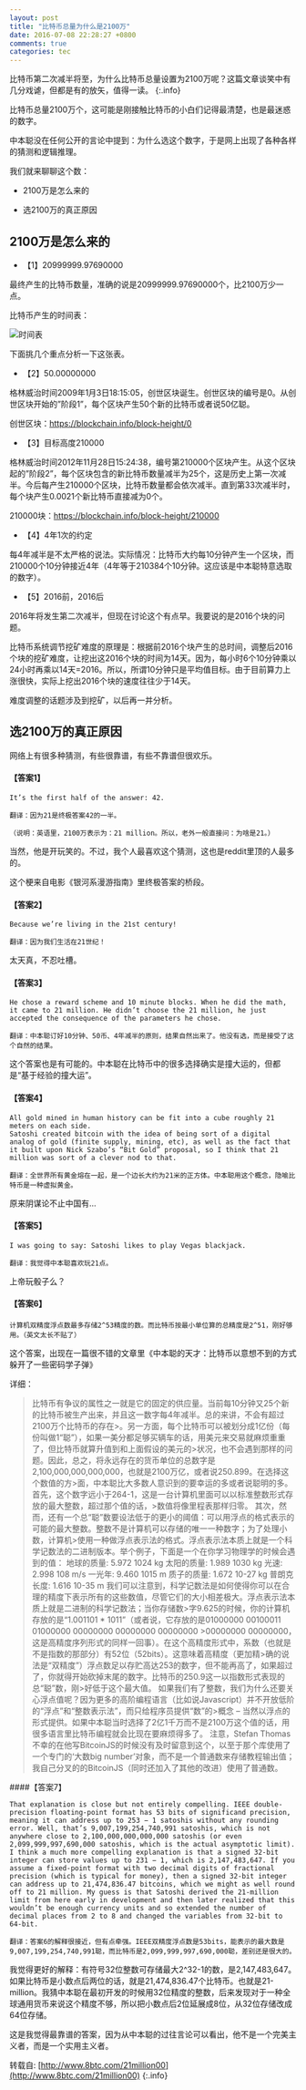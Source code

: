 ```yaml
---
layout: post
title: "比特币总量为什么是2100万"
date: 2016-07-08 22:28:27 +0800
comments: true
categories: tec
---
```


比特币第二次减半将至，为什么比特币总量设置为2100万呢？这篇文章谈笑中有几分戏谑，但都是有的放矢，值得一读。
{:.info}

比特币总量2100万个，这可能是刚接触比特币的小白们记得最清楚，也是最迷惑的数字。

中本聪没在任何公开的言论中提到：为什么选这个数字，于是网上出现了各种各样的猜测和逻辑推理。

我们就来聊聊这个数：

* 2100万是怎么来的

* 选2100万的真正原因

## 2100万是怎么来的

* 【1】20999999.97690000

最终产生的比特币数量，准确的说是20999999.97690000个，比2100万少一点。

比特币产生的时间表：


![时间表](https://raw.githubusercontent.com/opendbank/opendbank.github.io/source/images/20160708/time.png)

下面挑几个重点分析一下这张表。

* 【2】50.00000000

格林威治时间2009年1月3日18:15:05，创世区块诞生。创世区块的编号是0。从创世区块开始的”阶段1”，每个区块产生50个新的比特币或者说50亿聪。

创世区块：https://blockchain.info/block-height/0

* 【3】目标高度210000

格林威治时间2012年11月28日15:24:38，编号第210000个区块产生。从这个区块起的”阶段2”，每个区块包含的新比特币数量减半为25个，这是历史上第一次减半。今后每产生210000个区块，比特币数量都会依次减半。直到第33次减半时，每个块产生0.0021个新比特币直接减为0个。

210000块：https://blockchain.info/block-height/210000

* 【4】4年1次的约定

每4年减半是不太严格的说法。实际情况：比特币大约每10分钟产生一个区块，而210000个10分钟接近4年（4年等于210384个10分钟。这应该是中本聪特意选取的数字）。

* 【5】2016前，2016后

2016年将发生第二次减半，但现在讨论这个有点早。我要说的是2016个块的问题。

比特币系统调节挖矿难度的原理是：根据前2016个块产生的总时间，调整后2016个块的挖矿难度，让挖出这2016个块的时间为14天。因为，每小时6个10分钟乘以24小时再乘以14天=2016。所以，所谓10分钟只是平均值目标。由于目前算力上涨很快，实际上挖出2016个块的速度往往少于14天。

难度调整的话题涉及到挖矿，以后再一并分析。

## 选2100万的真正原因

网络上有很多种猜测，有些很靠谱，有些不靠谱但很欢乐。

#### 【答案1】

    It’s the first half of the answer: 42.

    翻译：因为21是终极答案42的一半。

    （说明：英语里，2100万表示为：21 million。所以，老外一般直接问：为啥是21。）

当然，他是开玩笑的。不过，我个人最喜欢这个猜测，这也是reddit里顶的人最多的。

这个梗来自电影《银河系漫游指南》里终极答案的桥段。

#### 【答案2】

    Because we’re living in the 21st century!

    翻译：因为我们生活在21世纪！

太天真，不忍吐槽。

#### 【答案3】

    He chose a reward scheme and 10 minute blocks. When he did the math, it came to 21 million. He didn’t choose the 21 million, he just accepted the consequence of the parameters he chose.

    翻译：中本聪订好10分钟、50币、4年减半的原则，结果自然出来了。他没有选，而是接受了这个自然的结果。

这个答案也是有可能的。中本聪在比特币中的很多选择确实是撞大运的，但都是“基于经验的撞大运”。

#### 【答案4】

    All gold mined in human history can be fit into a cube roughly 21 meters on each side.
    Satoshi created bitcoin with the idea of being sort of a digital analog of gold (finite supply, mining, etc), as well as the fact that it built upon Nick Szabo’s “Bit Gold” proposal, so I think that 21 million was sort of a clever nod to that.

    翻译：全世界所有黄金熔在一起，是一个边长大约为21米的正方体。中本聪用这个概念，隐喻比特币是一种虚拟黄金。

原来阴谋论不止中国有…

#### 【答案5】

    I was going to say: Satoshi likes to play Vegas blackjack.

    翻译：我觉得中本聪喜欢玩21点。

上帝玩骰子么？

#### 【答案6】

    计算机双精度浮点数最多存储2^53精度的数。而比特币按最小单位算的总精度是2^51，刚好够用。（英文太长不贴了）

这个答案，出现在一篇很不错的文章里《中本聪的天才：比特币以意想不到的方式躲开了一些密码学子弹》

详细：

>比特币有争议的属性之一就是它的固定的供应量。当前每10分钟又25个新的比特币被生产出来，并且这一数字每4年减半。总的来讲，不会有超过2100万个比特币的存在>。另一方面，每个比特币可以被划分成1亿份（每份叫做1“聪”），如果一美分都足够买辆车的话，用美元来交易就麻烦重重了，但比特币就算升值到和上面假设的美元的>状况，也不会遇到那样的问题。因此，总之，将永远存在的货币单位的总数字是2,100,000,000,000,000，也就是2100万亿，或者说250.899。在选择这个数值的方>面，中本聪比大多数人意识到的要幸运的多或者说聪明的多。首先，这个数字远小于264-1，这是一台计算机里面可以以标准整数形式存放的最大整数，超过那个值的话，>数值将像里程表那样归零。
其次，然而，还有一个总“聪”数要设法低于的更小的阈值：可以用浮点的格式表示的可能的最大整数。整数不是计算机可以存储的唯一一种数字；为了处理小数，计算机>使用一种做浮点表示法的格式。浮点表示法本质上就是一个科学记数法的二进制版本。举个例子，下面是一个在你学习物理学的时候会遇到的值：
地球的质量: 5.972 1024 kg
太阳的质量: 1.989 1030 kg
光速: 2.998 108 m/s
一光年: 9.460 1015 m
质子的质量: 1.672 10-27 kg
普朗克长度: 1.616 10-35 m
我们可以注意到，科学记数法是如何使得你可以在合理的精度下表示所有的这些数值，尽管它们的大小相差极大。浮点表示法本质上就是二进制的科学记数法；当你存储数>字9.625的时候，你的计算机存放的是“1.001101 * 1011”（或者说，它存放的是01000000 00100011 01000000 00000000 00000000 00000000 >00000000 00000000，这是高精度序列形式的同样一回事）。在这个高精度形式中，系数（也就是不是指数的那部分）有52位（52bits）。这意味着高精度（更加精>确的说法是“双精度”）浮点数足以存贮高达253的数字，但不能再高了，如果超过了，你就得开始砍掉末尾的数字。比特币的250.9这一以指数形式表现的总“聪”数，刚>好低于这个最大值。
如果我们有了整数，我们为什么还要关心浮点值呢？因为更多的高阶编程语言（比如说Javascript）并不开放低阶的“浮点”和“整数表示法”，而只给程序员提供“数”的>概念 – 当然以浮点的形式提供。如果中本聪当时选择了2亿1千万而不是2100万这个值的话，用很多语言里比特币编程就会比现在要麻烦得多了。
注意，Stefan Thomas不幸的在他写BitcoinJS的时候没有及时留意到这个，以至于那个库使用了一个专门的‘大数big number’对象，而不是一个普通数来存储教程输出值；我自己分叉的的BitcoinJS（同时还加入了其他的改进）使用了普通数。

####【答案7】

    That explanation is close but not entirely compelling. IEEE double-precision floating-point format has 53 bits of significand precision, meaning it can address up to 253 − 1 satoshis without any rounding error. Well, that’s 9,007,199,254,740,991 satoshis, which is not anywhere close to 2,100,000,000,000,000 satoshis (or even 2,099,999,997,690,000 satoshis, which is the actual asymptotic limit).
    I think a much more compelling explanation is that a signed 32-bit integer can store values up to 231 − 1, which is 2,147,483,647. If you assume a fixed-point format with two decimal digits of fractional precision (which is typical for money), then a signed 32-bit integer can address up to 21,474,836.47 bitcoins, which we might as well round off to 21 million. My guess is that Satoshi derived the 21-million limit from here early in development and then later realized that this wouldn’t be enough currency units and so extended the number of decimal places from 2 to 8 and changed the variables from 32-bit to 64-bit.

    翻译：答案6的解释很接近，但有点牵强。IEEE双精度浮点数是53bits，能表示的最大数是9,007,199,254,740,991聪，而比特币是2,099,999,997,690,000聪，差别还是很大的。

我觉得更好的解释：有符号32位整数可存储最大2^32-1的数，是2,147,483,647。如果比特币是小数点后两位的话，就是21,474,836.47个比特币。也就是21-million。我猜中本聪在最初开发的时候用32位精度的整数，后来发现对于一种全球通用货币来说这个精度不够，所以把小数点后2位延展成8位，从32位存储改成64位存储。

这是我觉得最靠谱的答案，因为从中本聪的过往言论可以看出，他不是一个完美主义者，而是一个实用主义者。


转载自: [http://www.8btc.com/21million00](http://www.8btc.com/21million00)
{:.info}
